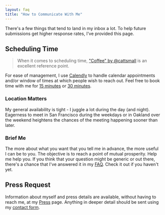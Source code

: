 ```yaml
---
layout: faq
title: "How to Communicate With Me"
---
```


There's a few things that tend to land in my inbox a lot. To help future
submissions get higher response rates, I've provided this page.

## Scheduling Time
> When it comes to scheduling time, ["Coffee" by @cattsmall][1] is an excellent
> reference point.

For ease of management, I use [Calendly][3] to handle calendar appointments
and/or window of times at which people wish to reach out. Feel free to book time
with me for [15 minutes][4] or [30 minutes][5].

### Location Matters
My general availability is tight - I juggle a lot during the day (and night).
Eagerness to meet in San Francisco during the weekdays or in Oakland over the
weekend heightens the chances of the meeting happening sooner than later.

### Brief Me
The more about what you want that you tell me in advance, the more useful I can
be to you. The objective is to reach a point of mutual prosperity. Help me help
you.
If you think that your question might be generic or out there, there's a chance
that I've answered it in my [FAQ](/faq). Check it out if you haven't yet.

## Press Request
Information about myself and press details are available, without having to
reach me, at my [Press][2] page. Anything in deeper detail should be sent using
my [contact form][3].

[1]: http://cattsmall.com/coffee/
[2]: /press/
[3]: /contact/
[4]: https://calendly.com/
[5]: https://calendly.com/jackyalcine/15min
[6]: https://calendly.com/jackyalcine/30min
